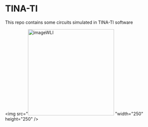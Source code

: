 # TINA-TI
This repo contains some circuits simulated in TINA-TI software

<img src="<img width="279" alt="imageWLI" src="https://user-images.githubusercontent.com/85921230/175321992-f4aeeac7-8d90-42fa-8c35-a185ae08136d.png">
 "width="250" height="250" />
